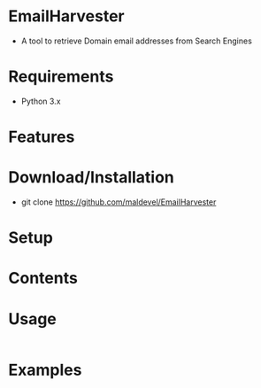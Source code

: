 EmailHarvester
====
* A tool to retrieve Domain email addresses from Search Engines


Requirements
=====
* Python 3.x


Features
=====


Download/Installation
====
* git clone https://github.com/maldevel/EmailHarvester


Setup
=====


Contents
=====


Usage
=====
```
```


Examples
=====

